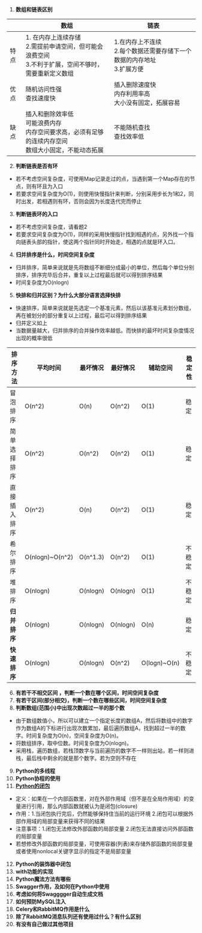 1. **数组和链表区别**  

|   | 数组 | 链表 |
| ------------ | ------------ | ------------ |
| 特点  | 1. 在内存上连续存储<br /> 2.需提前申请空间，但可能会浪费空间<br /> 3.不利于扩展，空间不够时，需要重新定义数组  | 1.在内存上不连续<br /> 2.每个数据还需要存储下一个数据的内存地址<br /> 3.扩展方便 |
| 优点 | 随机访问性强<br /> 查找速度快 | 插入删除速度快<br /> 内存利用率高<br /> 大小没有固定，拓展容易 |
| 缺点 | 插入和删除效率低<br /> 可能浪费内存<br /> 内存空间要求高，必须有足够的连续内存空间<br /> 数组大小固定，不能动态拓展 | 不能随机查找<br /> 查找效率低 |

2. **判断链表是否有环**
- 若不考虑空间复杂度，可使用Map记录走过的点，当遇到第一个Map存在的节点，则有环且为入口
- 若要求空间复杂度为O(1)，则使用快慢指针来判断，分别采用步长为1和2，同时出发，若相遇则有环，否则会因为长度迭代完而停止
3. **判断链表环的入口**
- 若不考虑空间复杂度，请看题2
- 若要求空间复杂度为O(1)，同样的采用快慢指针找到相遇的点，另外找一个指向链表头部的指针，使这两个指针同时开始走，相遇的点就是环入口。
4. **归并排序是什么，时间空间复杂度**
- 归并排序，简单来说就是先将数组不断细分成最小的单位，然后每个单位分别排序，排序完毕后合并，重复以上过程最后就可以得到排序结果
- 时间复杂度为O(nlogn)
5. **快排和归并区别？为什么大部分语言选择快排**
- 快速排序，简单来说就是先选定一个基准元素，然后以该基准元素划分数组，再在被划分的部分重复以上过程，最后可以得到排序结果
- 归并定义如上
- 当数据量越大，归并排序的合并操作效率越低。而快排的最坏时间复杂度情况出现的概率很低

| 排序方法 | 平均时间 | 最坏情况| 最好情况 | 辅助空间 | 稳定性 |
| ------------ | ------------ | ------------ | ------------ | ------------ | ------------ |
| 冒泡排序|	O(n^2)|O(n)|O(n^2)|O(1)|稳定|
| 简单选择排序|O(n^2)|O(n^2)|O(n^2)|O(1)|稳定|
| 直接插入排序|O(n^2)|O(n)|O(n^2)|O(1)|稳定|
| 希尔排序|O(nlogn)~O(n^2)|O(n^1.3)|O(n^2)|O(1)|不稳定|
| 堆排序|O(nlogn)|O(nlogn)|O(nlogn)|O(1)|不稳定|
| **归并排序**|O(nlogn)|O(nlogn)|O(nlogn)|O(n)|稳定|
| **快速排序**|O(nlogn)|O(nlogn)|O(n^2)|O(logn)~O(n)|不稳定|

6. **有若干不相交区间 ，判断一个数在哪个区间，时间空间复杂度**
7. **有若干区间(部分相交)，判断一个数在哪些区间，时间空间复杂度**
8. **判断数组(范围小)中出现次数超过一半的那个数**
- 由于数组数值小，所以可以建立一个指定长度的数组A，然后将数组中的数字作为数组A的下标进行出现次数累加，最后遍历数组A，找到超过一半的数字。时间复杂度为O(n)，空间复杂度为O(n)。
- 将数组排序，取中位数。时间复杂度为O(nlogn)。
- 采用栈，遍历数组，若栈顶数字与当前遍历的数字不一样则出站，若一样则进栈，最后栈中剩余的就是那个数字。若为空则不存在
9. **Python的多线程**
10. **Python协程的使用**
11. **[Python的闭包](https://blog.csdn.net/Yeoman92/article/details/67636060)**
- 定义：如果在一个内部函数里，对在外部作用域（但不是在全局作用域）的变量进行引用，那么内部函数就被认为是闭包(closure)
- 作用：1.当闭包执行完后，仍然能够保持住当前的运行环境 2.闭包可以根据外部作用域的局部变量来获得不同的结果
- 注意事项：1.闭包无法修改外部函数的局部变量 2.闭包无法直接访问外部函数的局部变量
- 若想修改外部函数的局部变量，可使用容器(列表)来存储外部函数的局部变量或者使用nonlocal关键字显示的指定不是局部变量
12. **Python的装饰器中闭包**
13. **with功能的实现**
14. **Python魔法方法有哪些**
15. **Swagger作用，及如何在Python中使用**
16. **考虑如何将Swagggger自动生成文档**
17. **如何预防MySQL注入**
18. **Celery和RabbitMQ作用是什么**
19. **除了RabbitMQ消息队列还有使用过什么？有什么区别**
20. **有没有自己做过其他项目**
